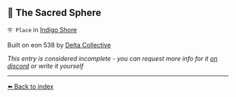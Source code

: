 ## 🪩 The Sacred Sphere

`🪧 Place` in [Indigo Shore](/indigo_shore.md)

Built on eon 538 by [Delta Collective](/delta_collective.md)

_This entry is considered incomplete - you can request more info for it [on discord](<https://discord.com/channels/562910943848169472/1173922660489633802>) or write it yourself_


----------
[⬅️ Back to index](/index.md#f840_s)